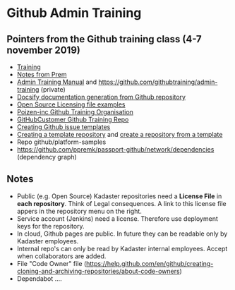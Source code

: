 # Github Admin Training
## Pointers from the Github training class (4-7 november 2019)
- [Training](https://github.zoom.us/j/864348908)
- [Notes from Prem](https://github.com/githubcustomers/kadaster/issues/2)
- [Admin Training Manual](https://githubtraining.github.io/admin-training) and https://github.com/githubtraining/admin-training (private)
- [Docsify documentation generation from Github repository](https://docsify.js.org)
- [Open Source Licensing file examples](https://choosealicense.com)
- [Poizen-inc Github Training Organisation](https://github.com/poizen-inc)
- [GitHubCustomer Github Training Repo](https://github.com/GitHubCustomer/GitHubCustomer)
- [Creating Github issue templates](https://help.github.com/en/github/building-a-strong-community/about-issue-and-pull-request-templates)
- [Creating a template repository](https://help.github.com/en/github/creating-cloning-and-archiving-repositories/creating-a-template-repository) and [create a repository from a template](https://help.github.com/en/github/creating-cloning-and-archiving-repositories/creating-a-repository-from-a-template)
- Repo github/platform-samples
- https://github.com/ppremk/passport-github/network/dependencies (dependency graph)

## Notes
- Public (e.g. Open Source) Kadaster repositories need a **License File** in **each repository**. Think of Legal consequences. A link to this license file appers in the repository menu on the right.
- Service account (Jenkins) need a license. Therefore use deployment keys for the repository.
- In cloud, Github pages are public. In future they can be readable only by Kadaster employees. 
- Internal repo's can only be read by Kadaster internal employees. Accept when collaborators are added. 
- File "Code Owner" file (https://help.github.com/en/github/creating-cloning-and-archiving-repositories/about-code-owners)
- Dependabot ....
